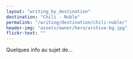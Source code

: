 ```yaml
---
layout: "writing_by_destination"
destination: "Chili - Nuble"
permalink: "/writing/destination/chili-nuble/"
header-img: "assets/owner/hero/archive-bg.jpg"
flickr-text: ""
---
```


Quelques info au sujet de...
